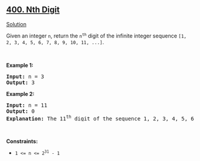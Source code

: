 <h2><a href="https://leetcode.com/problems/nth-digit/">400. Nth Digit</a></h2>
<p>
<a href="./nth_digit.cpp">Solution</a>
</p>
<p>Given an integer <code>n</code>, return the <code>n<sup>th</sup></code> digit of the infinite integer sequence <code>[1, 2, 3, 4, 5, 6, 7, 8, 9, 10, 11, ...]</code>.</p>
<p>&nbsp;</p>
<p><strong>Example 1:</strong></p>
<pre>
<strong>Input:</strong> n = 3
<strong>Output:</strong> 3
</pre>
<p><strong>Example 2:</strong></p>
<pre>
<strong>Input:</strong> n = 11
<strong>Output:</strong> 0
<strong>Explanation:</strong> The 11<sup>th</sup> digit of the sequence 1, 2, 3, 4, 5, 6, 7, 8, 9, 10, 11, ... is a 0, which is part of the number 10.
</pre>
<p>&nbsp;</p>
<p><strong>Constraints:</strong></p>
<ul>
<li><code>1 &lt;= n &lt;= 2<sup>31</sup> - 1</code></li>
</ul>

